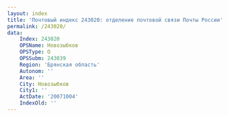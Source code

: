 ```yaml
---
layout: index
title: 'Почтовый индекс 243020: отделение почтовой связи Почты России'
permalink: /243020/
data:
    Index: 243020
    OPSName: Новозыбков
    OPSType: О
    OPSSubm: 243039
    Region: 'Брянская область'
    Autonom: ''
    Area: ''
    City: Новозыбков
    City1: ''
    ActDate: '20071004'
    IndexOld: ''
---
```

